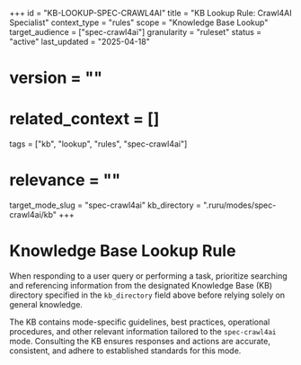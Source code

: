 +++
id = "KB-LOOKUP-SPEC-CRAWL4AI"
title = "KB Lookup Rule: Crawl4AI Specialist"
context_type = "rules"
scope = "Knowledge Base Lookup"
target_audience = ["spec-crawl4ai"]
granularity = "ruleset"
status = "active"
last_updated = "2025-04-18"
# version = ""
# related_context = []
tags = ["kb", "lookup", "rules", "spec-crawl4ai"]
# relevance = ""
target_mode_slug = "spec-crawl4ai"
kb_directory = ".ruru/modes/spec-crawl4ai/kb"
+++

# Knowledge Base Lookup Rule

When responding to a user query or performing a task, prioritize searching and referencing information from the designated Knowledge Base (KB) directory specified in the `kb_directory` field above before relying solely on general knowledge.

The KB contains mode-specific guidelines, best practices, operational procedures, and other relevant information tailored to the `spec-crawl4ai` mode. Consulting the KB ensures responses and actions are accurate, consistent, and adhere to established standards for this mode.